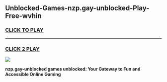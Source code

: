 
## Unblocked-Games-nzp.gay-unblocked-Play-Free-wvhin
<h3>
<a href="https://premium76.site?title=nzp.gay-unblocked&ref=18A1">CLICK TO PLAY</a></h3>
<hr>

<h3>
<a href="https://premium76.site?title=nzp.gay-unblocked&ref=18A1">CLICK 2 PLAY</a>
  
</h3>

<a href="https://premium76.site?title=nzp.gay-unblocked&ref=18A1"><img src="https://clearcache.store/games.png"></a>


**nzp.gay-unblocked games unblocked: Your Gateway to Fun and Accessible Online Gaming**

